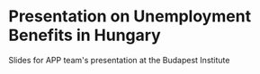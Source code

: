 # Presentation on Unemployment Benefits in Hungary
Slides for APP team's presentation at the Budapest Institute
